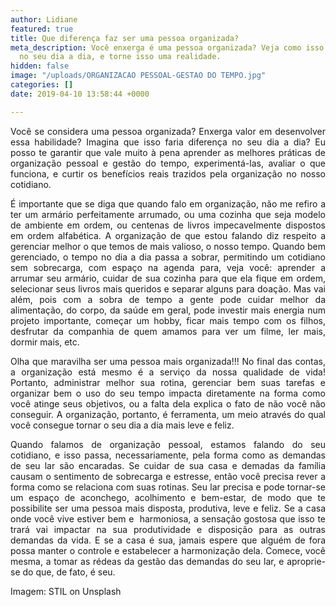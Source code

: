 ```yaml
---
author: Lidiane
featured: true
title: Que diferença faz ser uma pessoa organizada?
meta_description: Você enxerga é uma pessoa organizada? Veja como isso faria diferença
  no seu dia a dia, e torne isso uma realidade.
hidden: false
image: "/uploads/ORGANIZACAO PESSOAL-GESTAO DO TEMPO.jpg"
categories: []
date: 2019-04-10 13:58:44 +0000

---
```

<p align="justify">Você se considera uma pessoa organizada? Enxerga valor em desenvolver essa habilidade? Imagina que isso faria diferença no seu dia a dia? Eu posso te garantir que vale muito à pena aprender as melhores práticas de organização pessoal e gestão do tempo, experimentá-las, avaliar o que funciona, e curtir os benefícios reais trazidos pela organização no nosso cotidiano.

<p align="justify">É importante que se diga que quando falo em organização, não me refiro a ter um armário perfeitamente arrumado, ou uma cozinha que seja modelo de ambiente em ordem, ou centenas de livros impecavelmente dispostos em ordem alfabética. A organização de que estou falando diz respeito a gerenciar melhor o que temos de mais valioso, o nosso tempo. Quando bem gerenciado, o tempo no dia a dia passa a sobrar, permitindo um cotidiano sem sobrecarga, com espaço na agenda para, veja você: aprender a arrumar seu armário, cuidar de sua cozinha para que ela fique em ordem, selecionar seus livros mais queridos e separar alguns para doação. Mas vai além, pois com a sobra de tempo a gente pode cuidar melhor da alimentação, do corpo, da saúde em geral, pode investir mais energia num projeto importante, começar um hobby, ficar mais tempo com os filhos, desfrutar da companhia de quem amamos para ver um filme, ler mais, dormir mais, etc.

<p align="justify">Olha que maravilha ser uma pessoa mais organizada!!! No final das contas, a organização está mesmo é a serviço da nossa qualidade de vida! Portanto, administrar melhor sua rotina, gerenciar bem suas tarefas e organizar bem o uso do seu tempo impacta diretamente na forma como você atinge seus objetivos, ou a falta dela explica o fato de não você não conseguir. A organização, portanto, é ferramenta, um meio através do qual você consegue tornar o seu dia a dia mais leve e feliz.

<p align="justify">Quando falamos de organização pessoal, estamos falando do seu cotidiano, e isso passa, necessariamente, pela forma como as demandas de seu lar são encaradas. Se cuidar de sua casa e demadas da família causam o sentimento de sobrecarga e estresse, então você precisa rever a forma como se relaciona com suas rotinas. Seu lar precisa e pode tornar-se um espaço de aconchego, acolhimento e bem-estar, de modo que te possibilite ser uma pessoa mais disposta, produtiva, leve e feliz. Se a casa onde você vive estiver bem e&nbsp; harmoniosa, a sensação gostosa que isso te trará vai impactar na sua produtividade e disposição para as outras demandas da vida. E se a casa é sua, jamais espere que alguém de fora possa manter o controle e estabelecer a harmonização dela. Comece, você mesma, a tomar as rédeas da gestão das demandas do seu lar, e aproprie-se do que, de fato, é seu.

<p align="justify">Imagem: STIL on Unsplash